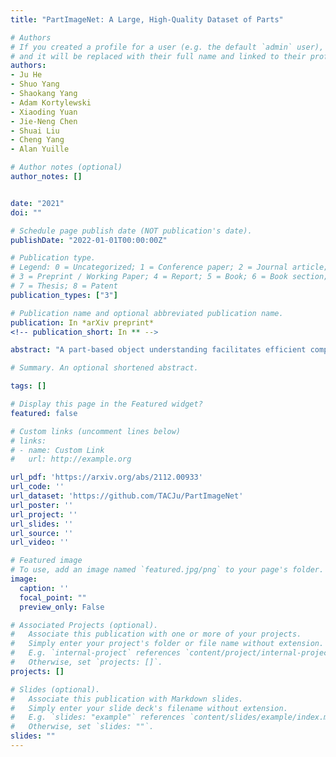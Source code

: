 ```yaml
---
title: "PartImageNet: A Large, High-Quality Dataset of Parts"

# Authors
# If you created a profile for a user (e.g. the default `admin` user), write the username (folder name) here 
# and it will be replaced with their full name and linked to their profile.
authors:
- Ju He
- Shuo Yang
- Shaokang Yang
- Adam Kortylewski
- Xiaoding Yuan
- Jie-Neng Chen
- Shuai Liu
- Cheng Yang
- Alan Yuille

# Author notes (optional)
author_notes: []


date: "2021"
doi: ""

# Schedule page publish date (NOT publication's date).
publishDate: "2022-01-01T00:00:00Z"

# Publication type.
# Legend: 0 = Uncategorized; 1 = Conference paper; 2 = Journal article;
# 3 = Preprint / Working Paper; 4 = Report; 5 = Book; 6 = Book section;
# 7 = Thesis; 8 = Patent
publication_types: ["3"]

# Publication name and optional abbreviated publication name.
publication: In *arXiv preprint*
<!-- publication_short: In ** -->

abstract: "A part-based object understanding facilitates efficient compositional learning and knowledge transfer, robustness to occlusion, and has the potential to increase the performance on general recognition and localization tasks. However, research on part-based models is hindered due to the lack of datasets with part annotations, which is caused by the extreme difficulty and high cost of annotating object parts in images. In this paper, we propose PartImageNet, a large, high-quality dataset with part segmentation annotations. It consists of 158 classes from mageNet with approximately 24000 images. PartImageNet is unique because it offers part-level annotations on a general set of classes with non-rigid, articulated objects, while having an order of magnitude larger size compared to existing datasets. It can be utilized in multiple vision tasks including but not limited to: Part Discovery, Semantic Segmentation, Few-shot Learning. Comprehensive experiments are conducted to set up a set of baselines on PartImageNet and we find that existing works on part discovery can not always produce satisfactory results during complex variations. The exploit of parts on downstream tasks also remains insufficient. We believe that our PartImageNet will greatly facilitate the research on part-based models and their applications."

# Summary. An optional shortened abstract.

tags: []

# Display this page in the Featured widget?
featured: false

# Custom links (uncomment lines below)
# links:
# - name: Custom Link
#   url: http://example.org

url_pdf: 'https://arxiv.org/abs/2112.00933'
url_code: ''
url_dataset: 'https://github.com/TACJu/PartImageNet'
url_poster: ''
url_project: ''
url_slides: ''
url_source: ''
url_video: ''

# Featured image
# To use, add an image named `featured.jpg/png` to your page's folder. 
image:
  caption: ''
  focal_point: ""
  preview_only: False

# Associated Projects (optional).
#   Associate this publication with one or more of your projects.
#   Simply enter your project's folder or file name without extension.
#   E.g. `internal-project` references `content/project/internal-project/index.md`.
#   Otherwise, set `projects: []`.
projects: []

# Slides (optional).
#   Associate this publication with Markdown slides.
#   Simply enter your slide deck's filename without extension.
#   E.g. `slides: "example"` references `content/slides/example/index.md`.
#   Otherwise, set `slides: ""`.
slides: ""
---
```


